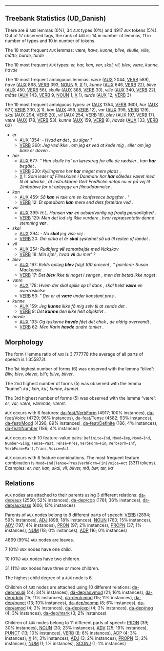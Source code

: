 

--------------------------------------------------------------------------------

## Treebank Statistics (UD_Danish)

There are 9 `AUX` lemmas (0%), 34 `AUX` types (0%) and 4917 `AUX` tokens (5%).
Out of 17 observed tags, the rank of `AUX` is: 14 in number of lemmas, 11 in number of types and 10 in number of tokens.

The 10 most frequent `AUX` lemmas: <em>være, have, kunne, blive, skulle, ville, måtte, burde, turde</em>

The 10 most frequent `AUX` types:  <em>er, har, kan, var, skal, vil, blev, være, kunne, havde</em>

The 10 most frequent ambiguous lemmas: <em>være</em> ([AUX]() 2044, [VERB]() 589), <em>have</em> ([AUX]() 868, [VERB]() 393, [NOUN]() 5, [X]() 1), <em>kunne</em> ([AUX]() 646, [VERB]() 22), <em>blive</em> ([AUX]() 450, [VERB]() 56), <em>skulle</em> ([AUX]() 388, [VERB]() 30), <em>ville</em> ([AUX]() 340, [VERB]() 22), <em>måtte</em> ([AUX]() 143, [VERB]() 9, [NOUN]() 1, [X]() 1), <em>turde</em> ([AUX]() 12, [VERB]() 3)

The 10 most frequent ambiguous types:  <em>er</em> ([AUX]() 1354, [VERB]() 360), <em>har</em> ([AUX]() 677, [VERB]() 230, [X]() 1), <em>kan</em> ([AUX]() 459, [VERB]() 12), <em>var</em> ([AUX]() 399, [VERB]() 129), <em>skal</em> ([AUX]() 294, [VERB]() 20), <em>vil</em> ([AUX]() 254, [VERB]() 18), <em>blev</em> ([AUX]() 197, [VERB]() 17), <em>være</em> ([AUX]() 178, [VERB]() 53), <em>kunne</em> ([AUX]() 159, [VERB]() 9), <em>havde</em> ([AUX]() 133, [VERB]() 62)


* <em>er</em>
  * [AUX]() 1354: <em>- Hvad <b>er</b> det , du siger ?</em>
  * [VERB]() 360: <em>Jeg ved ikke , om jeg <b>er</b> ved at kede mig , eller om jeg bare er doven .</em>
* <em>har</em>
  * [AUX]() 677: <em>" Han skulle ha' en lærestreg for alle de rædsler , han <b>har</b> begået .</em>
  * [VERB]() 230: <em>Kyllingerne her <b>har</b> meget mere plads .</em>
  * [X]() 1: <em>Som leder af Filmskolen i Danmark har <b>har</b> således været med til at udvirke , at instruktøren Gert Fredholm netop nu er på vej til Zimbabwe for at opbygge en filmuddannelse .</em>
* <em>kan</em>
  * [AUX]() 459: <em>Så <b>kan</b> vi tale om en konference bagefter . "</em>
  * [VERB]() 12: <em>Et spædbarn <b>kan</b> mere end dets forældre ved .</em>
* <em>var</em>
  * [AUX]() 399: <em>H.L. Hansen <b>var</b> en udsædvanlig og frodig personlighed .</em>
  * [VERB]() 129: <em>Men det lod sig ikke vurdere , hvor repræsentativ denne stemning <b>var</b> .</em>
* <em>skal</em>
  * [AUX]() 294: <em>- Nu <b>skal</b> jeg vise vej .</em>
  * [VERB]() 20: <em>Om cirka et år <b>skal</b> systemet så ud til resten af landet .</em>
* <em>vil</em>
  * [AUX]() 254: <em>Rudbjerg <b>vil</b> samarbejde med Nakskov</em>
  * [VERB]() 18: <em>Min sjæl , hvad <b>vil</b> du mer' ?</em>
* <em>blev</em>
  * [AUX]() 197: <em>Kelds oplæg <b>blev</b> fulgt 100 procent , " pointerer Susan Mackensie .</em>
  * [VERB]() 17: <em>Det <b>blev</b> ikke til noget i sengen , men det betød ikke noget .</em>
* <em>være</em>
  * [AUX]() 178: <em>Hvem der skal spille op til dans , skal helst <b>være</b> en overraskelse .</em>
  * [VERB]() 53: <em>" Det er at <b>være</b> under konstant pres .</em>
* <em>kunne</em>
  * [AUX]() 159: <em>Jeg <b>kunne</b> ikke få mig selv til at sende det .</em>
  * [VERB]() 9: <em>Det <b>kunne</b> den ikke helt objektivt .</em>
* <em>havde</em>
  * [AUX]() 133: <em>Og tyskerne <b>havde</b> fået det chok , de aldrig overvandt .</em>
  * [VERB]() 62: <em>Men Karin <b>havde</b> andre tanker .</em>

## Morphology

The form / lemma ratio of `AUX` is 3.777778 (the average of all parts of speech is 1.355873).

The 1st highest number of forms (6) was observed with the lemma “blive”: <em>Bliv, blev, blevet, bli'r, blive, bliver</em>.

The 2nd highest number of forms (5) was observed with the lemma “kunne”: <em>ka', kan, ku', kunne, kunnet</em>.

The 3rd highest number of forms (5) was observed with the lemma “være”: <em>er, var, være, værende, været</em>.

`AUX` occurs with 6 features: [da-feat/VerbForm]() (4917; 100% instances), [da-feat/Voice]() (4729; 96% instances), [da-feat/Tense]() (4582; 93% instances), [da-feat/Mood]() (4396; 89% instances), [da-feat/Definite]() (186; 4% instances), [da-feat/Number]() (186; 4% instances)

`AUX` occurs with 10 feature-value pairs: `Definite=Ind`, `Mood=Imp`, `Mood=Ind`, `Number=Sing`, `Tense=Past`, `Tense=Pres`, `VerbForm=Fin`, `VerbForm=Inf`, `VerbForm=Part,Trans`, `Voice=Act`

`AUX` occurs with 6 feature combinations.
The most frequent feature combination is `Mood=Ind|Tense=Pres|VerbForm=Fin|Voice=Act` (3311 tokens).
Examples: <em>er, har, kan, skal, vil, bliver, må, bør, tør, ka'</em>


## Relations

`AUX` nodes are attached to their parents using 3 different relations: [da-dep/aux]() (2550; 52% instances), [da-dep/cop]() (1761; 36% instances), [da-dep/auxpass]() (606; 12% instances)

Parents of `AUX` nodes belong to 8 different parts of speech: [VERB]() (2894; 59% instances), [ADJ]() (898; 18% instances), [NOUN]() (760; 15% instances), [ADV]() (197; 4% instances), [PRON]() (97; 2% instances), [PROPN]() (37; 1% instances), [NUM]() (18; 0% instances), [ADP]() (16; 0% instances)

4869 (99%) `AUX` nodes are leaves.

7 (0%) `AUX` nodes have one child.

10 (0%) `AUX` nodes have two children.

31 (1%) `AUX` nodes have three or more children.

The highest child degree of a `AUX` node is 6.

Children of `AUX` nodes are attached using 10 different relations: [da-dep/nsubj]() (44; 34% instances), [da-dep/advmod]() (21; 16% instances), [da-dep/dobj]() (15; 11% instances), [da-dep/nmod]() (15; 11% instances), [da-dep/punct]() (13; 10% instances), [da-dep/xcomp]() (8; 6% instances), [da-dep/amod]() (4; 3% instances), [da-dep/expl]() (4; 3% instances), [da-dep/neg]() (4; 3% instances), [da-dep/mark]() (3; 2% instances)

Children of `AUX` nodes belong to 11 different parts of speech: [PRON]() (39; 30% instances), [NOUN]() (30; 23% instances), [ADV]() (25; 19% instances), [PUNCT]() (13; 10% instances), [VERB]() (8; 6% instances), [ADP]() (4; 3% instances), [X]() (4; 3% instances), [ADJ]() (3; 2% instances), [PROPN]() (3; 2% instances), [NUM]() (1; 1% instances), [SCONJ]() (1; 1% instances)


